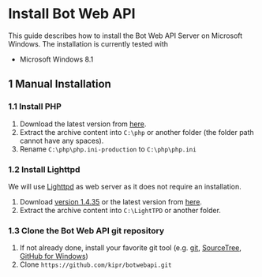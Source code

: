 Install Bot Web API
===================

This guide describes how to install the Bot Web API Server on Microsoft Windows. The installation is currently tested with
* Microsoft Windows 8.1

## 1 Manual Installation

### 1.1 Install PHP
1. Download the latest version from [here](http://windows.php.net/download/).
2. Extract the archive content into `C:\php` or another folder (the folder path cannot have any spaces).
3. Rename `C:\php\php.ini-production` to `C:\php\php.ini`

### 1.2 Install Lighttpd
We will use [Lighttpd](http://redmine.lighttpd.net/) as web server as it does not require an installation.

1. Download [version 1.4.35](http://lighttpd.dtech.hu/LightTPD-1.4.35-1-IPv6-Win32-SSL.zip) or the latest version from [here](http://redmine.lighttpd.net/projects/1/wiki/tutoriallighttpdandphp#Windows).
2. Extract the archive content into `C:\LightTPD` or another folder.

### 1.3 Clone the Bot Web API git repository
1. If not already done, install your favorite git tool (e.g. [git](http://git-scm.com/downloads), [SourceTree](http://www.sourcetreeapp.com/), [GitHub for Windows](https://windows.github.com/))
2. Clone `https://github.com/kipr/botwebapi.git`
